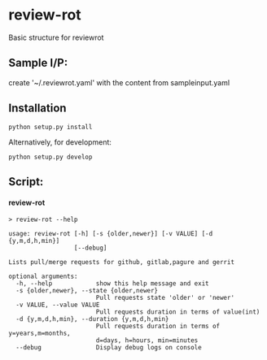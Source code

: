 # review-rot
Basic structure for reviewrot

## Sample I/P:
create '~/.reviewrot.yaml' with the content from sampleinput.yaml

## Installation
```shell
python setup.py install
```

Alternatively, for development:
```shell
python setup.py develop
```

## Script:

#### review-rot
```shell
> review-rot --help

usage: review-rot [-h] [-s {older,newer}] [-v VALUE] [-d {y,m,d,h,min}]
                  [--debug]

Lists pull/merge requests for github, gitlab,pagure and gerrit

optional arguments:
  -h, --help            show this help message and exit
  -s {older,newer}, --state {older,newer}
                        Pull requests state 'older' or 'newer'
  -v VALUE, --value VALUE
                        Pull requests duration in terms of value(int)
  -d {y,m,d,h,min}, --duration {y,m,d,h,min}
                        Pull requests duration in terms of y=years,m=months,
                        d=days, h=hours, min=minutes
  --debug               Display debug logs on console
```

